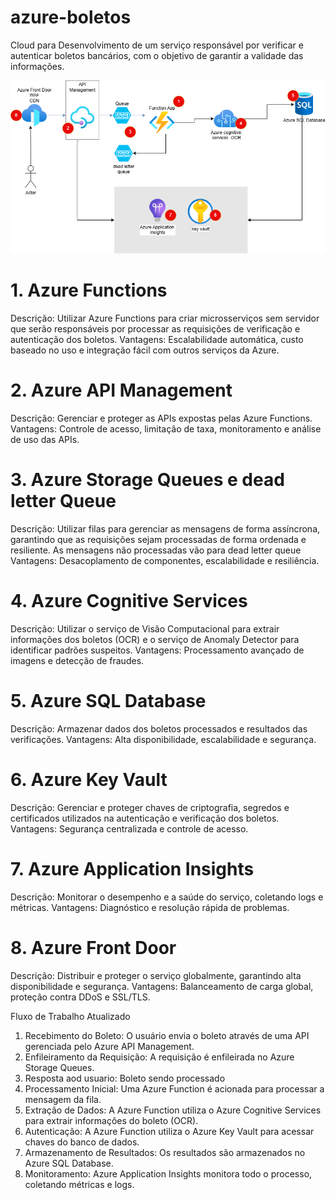 # azure-boletos
Cloud para Desenvolvimento de um serviço responsável por verificar e autenticar boletos bancários, com o objetivo de garantir a validade das informações.

<img src="boleto_azure.png" alt="Arquitetura azure de boleto"/>

# 1. Azure Functions
Descrição: Utilizar Azure Functions para criar microsserviços sem servidor que serão responsáveis por processar as requisições de verificação e autenticação dos boletos.
Vantagens: Escalabilidade automática, custo baseado no uso e integração fácil com outros serviços da Azure.

# 2. Azure API Management
Descrição: Gerenciar e proteger as APIs expostas pelas Azure Functions.
Vantagens: Controle de acesso, limitação de taxa, monitoramento e análise de uso das APIs.

# 3. Azure Storage Queues e dead letter Queue
Descrição: Utilizar filas para gerenciar as mensagens de forma assíncrona, garantindo que as requisições sejam processadas de forma ordenada e resiliente. As mensagens não processadas vão para dead letter queue
Vantagens: Desacoplamento de componentes, escalabilidade e resiliência.

# 4. Azure Cognitive Services
Descrição: Utilizar o serviço de Visão Computacional para extrair informações dos boletos (OCR) e o serviço de Anomaly Detector para identificar padrões suspeitos.
Vantagens: Processamento avançado de imagens e detecção de fraudes.

# 5. Azure SQL Database
Descrição: Armazenar dados dos boletos processados e resultados das verificações.
Vantagens: Alta disponibilidade, escalabilidade e segurança.

# 6. Azure Key Vault
Descrição: Gerenciar e proteger chaves de criptografia, segredos e certificados utilizados na autenticação e verificação dos boletos.
Vantagens: Segurança centralizada e controle de acesso.

# 7. Azure Application Insights
Descrição: Monitorar o desempenho e a saúde do serviço, coletando logs e métricas.
Vantagens: Diagnóstico e resolução rápida de problemas.

# 8. Azure Front Door
Descrição: Distribuir e proteger o serviço globalmente, garantindo alta disponibilidade e segurança.
Vantagens: Balanceamento de carga global, proteção contra DDoS e SSL/TLS.

Fluxo de Trabalho Atualizado
1. Recebimento do Boleto: O usuário envia o boleto através de uma API gerenciada pelo Azure API Management.
2. Enfileiramento da Requisição: A requisição é enfileirada no Azure Storage Queues.
3. Resposta aod usuario: Boleto sendo processado
4. Processamento Inicial: Uma Azure Function é acionada para processar a mensagem da fila.
5. Extração de Dados: A Azure Function utiliza o Azure Cognitive Services para extrair informações do boleto (OCR).
6. Autenticação: A Azure Function utiliza o Azure Key Vault para acessar chaves do banco de dados.
7. Armazenamento de Resultados: Os resultados são armazenados no Azure SQL Database.
8. Monitoramento: Azure Application Insights monitora todo o processo, coletando métricas e logs.
